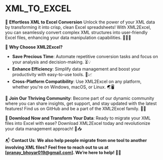 # XML_TO_EXCEL
💼 **Effortless XML to Excel Conversion** Unlock the power of your XML data by transforming it into crisp, clean Excel spreadsheets! With XML2Excel, you can seamlessly convert complex XML structures into user-friendly Excel files, enhancing your data manipulation capabilities. 🧑‍💻✨

🌟 **Why Choose XML2Excel?**
- **Save Precious Time**: Automate repetitive conversion tasks and focus on your analysis and decision-making. ⏳💡
- **Enhance Efficiency**: Simplify data management and boost your productivity with easy-to-use tools. 🚀📈
- **Cross-Platform Compatibility**: Use XML2Excel on any platform, whether you're on Windows, macOS, or Linux. 🌏🖥️

👥 **Join Our Thriving Community**:
Become part of our dynamic community where you can share insights, get support, and stay updated with the latest features! Find us on GitHub and be a part of the XML2Excel family. 🤝💬

📲 **Download Now and Transform Your Data**:
Ready to migrate your XML files into Excel with ease? Download XML2Excel today and revolutionize your data management approach! 🚀📥

📬 **Contact Us**:
**We also help people migrate from one tool to another involving XML files? Feel free to reach out to us at [pranay_bhoyar019@gmail.com]. We’re here to help! 📧💼**
